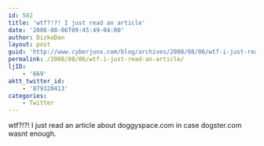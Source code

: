 ```yaml
---
id: 502
title: 'wtf?!?! I just read an article'
date: '2008-08-06T09:45:49-04:00'
author: DizkoDan
layout: post
guid: 'http://www.cyberjunx.com/blog/archives/2008/08/06/wtf-i-just-read-an-article/'
permalink: /2008/08/06/wtf-i-just-read-an-article/
ljID:
    - '669'
aktt_twitter_id:
    - '879320413'
categories:
    - Twitter
---
```


wtf?!?! I just read an article about doggyspace.com in case dogster.com wasnt enough.